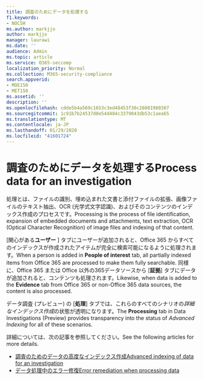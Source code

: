 ```yaml
---
title: 調査のためにデータを処理する
f1.keywords:
- NOCSH
ms.author: markjjo
author: markjjo
manager: laurawi
ms.date: ''
audience: Admin
ms.topic: article
ms.service: O365-seccomp
localization_priority: Normal
ms.collection: M365-security-compliance
search.appverid:
- MOE150
- MET150
ms.assetid: ''
description: ''
ms.openlocfilehash: cdde5b4a569c1653c3ed48453f30c26081980307
ms.sourcegitcommit: 1c91b7b24537d0e54d484c3379043db53c1aea65
ms.translationtype: MT
ms.contentlocale: ja-JP
ms.lasthandoff: 01/29/2020
ms.locfileid: "41601724"
---
```

# <a name="process-data-for-an-investigation"></a><span data-ttu-id="44691-102">調査のためにデータを処理する</span><span class="sxs-lookup"><span data-stu-id="44691-102">Process data for an investigation</span></span>

<span data-ttu-id="44691-103">処理とは、ファイルの識別、埋め込まれた文書と添付ファイルの拡張、画像ファイルのテキスト抽出、OCR (光学式文字認識)、およびそのコンテンツのインデックス作成のプロセスです。</span><span class="sxs-lookup"><span data-stu-id="44691-103">Processing is the process of file identification, expansion of embedded documents and attachments, text extraction, OCR (Optical Character Recognition) of image files and indexing of that content.</span></span>  

<span data-ttu-id="44691-104">[関心がある**ユーザー** ] タブにユーザーが追加されると、Office 365 からすべてのインデックスが作成されたアイテムが完全に検索可能になるように処理されます。</span><span class="sxs-lookup"><span data-stu-id="44691-104">When a person is added in **People of interest** tab, all partially indexed items from Office 365 are processed to make them fully searchable.</span></span>  <span data-ttu-id="44691-105">同様に、Office 365 または Office 以外の365データソースから [**証拠**] タブにデータが追加されると、コンテンツも処理されます。</span><span class="sxs-lookup"><span data-stu-id="44691-105">Likewise, when data is added to the **Evidence** tab from Office 365 or non-Office 365 data sources, the content is also processed.</span></span>

<span data-ttu-id="44691-106">データ調査 (プレビュー) の [**処理**] タブでは、これらのすべてのシナリオの*詳細なインデックス作成*の状態が透明になります。</span><span class="sxs-lookup"><span data-stu-id="44691-106">The **Processing** tab in Data Investigations (Preview) provides transparency into the status of *Advanced Indexing* for all of these scenarios.</span></span>

<span data-ttu-id="44691-107">詳細については、次の記事を参照してください。</span><span class="sxs-lookup"><span data-stu-id="44691-107">See the following articles for more details.</span></span>

- [<span data-ttu-id="44691-108">調査のためのデータの高度なインデックス作成</span><span class="sxs-lookup"><span data-stu-id="44691-108">Advanced indexing of data for an investigation</span></span>](index-data-people-of-interest.md)
- [<span data-ttu-id="44691-109">データ処理中のエラー修復</span><span class="sxs-lookup"><span data-stu-id="44691-109">Error remediation when processing data</span></span>](error-remediation.md)
